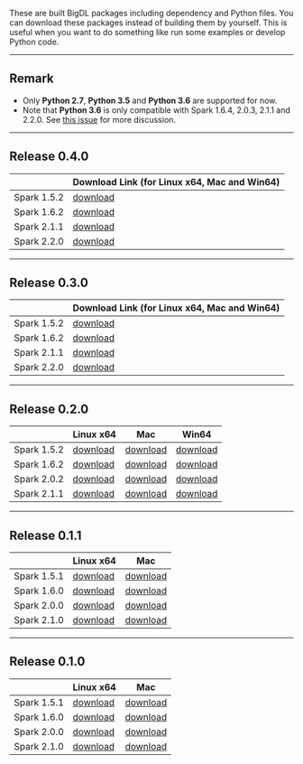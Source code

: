 These are built BigDL packages including dependency and Python files. You can download these packages instead of building them by yourself. This is useful when you want to do something like run some examples or develop Python code.

---
## **Remark**
- Only __Python 2.7__, __Python 3.5__ and __Python 3.6__ are supported for now.
- Note that __Python 3.6__ is only compatible with Spark 1.6.4, 2.0.3, 2.1.1 and 2.2.0. See [this issue](https://issues.apache.org/jira/browse/SPARK-19019) for more discussion.


--- 

## **Release 0.4.0**
|               | Download Link (for Linux x64, Mac and Win64) |
| ------------- | --------- |
| Spark 1.5.2   | [download](https://s3-ap-southeast-1.amazonaws.com/bigdl-download/dist-spark-1.5.2-scala-2.10.5-all-0.4.0-dist.zip) |
| Spark 1.6.2   | [download](https://s3-ap-southeast-1.amazonaws.com/bigdl-download/dist-spark-1.6.2-scala-2.10.5-all-0.4.0-dist.zip) |
| Spark 2.1.1   | [download](https://s3-ap-southeast-1.amazonaws.com/bigdl-download/dist-spark-2.1.1-scala-2.11.8-all-0.4.0-dist.zip) |
| Spark 2.2.0   | [download](https://s3-ap-southeast-1.amazonaws.com/bigdl-download/dist-spark-2.2.0-scala-2.11.8-all-0.4.0-dist.zip) |

--- 

## **Release 0.3.0**
|               | Download Link (for Linux x64, Mac and Win64) |
| ------------- | --------- |
| Spark 1.5.2   | [download](https://s3-ap-southeast-1.amazonaws.com/bigdl-download/dist-spark-1.5.2-scala-2.10.5-0.3.0-dist.zip) |
| Spark 1.6.2   | [download](https://s3-ap-southeast-1.amazonaws.com/bigdl-download/dist-spark-1.6.2-scala-2.10.5-0.3.0-dist.zip) |
| Spark 2.1.1   | [download](https://s3-ap-southeast-1.amazonaws.com/bigdl-download/dist-spark-2.1.1-scala-2.11.8-0.3.0-dist.zip) |
| Spark 2.2.0   | [download](https://s3-ap-southeast-1.amazonaws.com/bigdl-download/dist-spark-2.2.0-scala-2.11.8-0.3.0-dist.zip) |


--- 

## **Release 0.2.0**
|               | Linux x64 | Mac | Win64 |
| ------------- | --------- | ------ | ------ |
| Spark 1.5.2   | [download](https://repo1.maven.org/maven2/com/intel/analytics/bigdl/dist-spark-1.5.2-scala-2.10.5-linux64/0.2.0/dist-spark-1.5.2-scala-2.10.5-linux64-0.2.0-dist.zip) | [download](https://repo1.maven.org/maven2/com/intel/analytics/bigdl/dist-spark-1.5.2-scala-2.10.5-mac/0.2.0/dist-spark-1.5.2-scala-2.10.5-mac-0.2.0-dist.zip) | [download](https://repo1.maven.org/maven2/com/intel/analytics/bigdl/dist-spark-1.5.2-scala-2.10.5-win64/0.2.0/dist-spark-1.5.2-scala-2.10.5-win64-0.2.0-dist.zip) |
| Spark 1.6.2   | [download](https://repo1.maven.org/maven2/com/intel/analytics/bigdl/dist-spark-1.6.2-scala-2.10.5-linux64/0.2.0/dist-spark-1.6.2-scala-2.10.5-linux64-0.2.0-dist.zip) | [download](https://repo1.maven.org/maven2/com/intel/analytics/bigdl/dist-spark-1.6.2-scala-2.10.5-mac/0.2.0/dist-spark-1.6.2-scala-2.10.5-mac-0.2.0-dist.zip) | [download](https://repo1.maven.org/maven2/com/intel/analytics/bigdl/dist-spark-1.6.2-scala-2.10.5-win64/0.2.0/dist-spark-1.6.2-scala-2.10.5-win64-0.2.0-dist.zip) |
| Spark 2.0.2   | [download](https://repo1.maven.org/maven2/com/intel/analytics/bigdl/dist-spark-2.0.2-scala-2.11.8-linux64/0.2.0/dist-spark-2.0.2-scala-2.11.8-linux64-0.2.0-dist.zip) | [download](https://repo1.maven.org/maven2/com/intel/analytics/bigdl/dist-spark-2.0.2-scala-2.11.8-mac/0.2.0/dist-spark-2.0.2-scala-2.11.8-mac-0.2.0-dist.zip) | [download](https://repo1.maven.org/maven2/com/intel/analytics/bigdl/dist-spark-2.0.2-scala-2.11.8-win64/0.2.0/dist-spark-2.0.2-scala-2.11.8-win64-0.2.0-dist.zip) |
| Spark 2.1.1   | [download](https://repo1.maven.org/maven2/com/intel/analytics/bigdl/dist-spark-2.1.1-scala-2.11.8-linux64/0.2.0/dist-spark-2.1.1-scala-2.11.8-linux64-0.2.0-dist.zip) | [download](https://repo1.maven.org/maven2/com/intel/analytics/bigdl/dist-spark-2.1.1-scala-2.11.8-mac/0.2.0/dist-spark-2.1.1-scala-2.11.8-mac-0.2.0-dist.zip) | [download](https://repo1.maven.org/maven2/com/intel/analytics/bigdl/dist-spark-2.1.1-scala-2.11.8-win64/0.2.0/dist-spark-2.1.1-scala-2.11.8-win64-0.2.0-dist.zip) |


---
## **Release 0.1.1**

|               | Linux x64 | Mac |
| ------------- | --------- | ------ |
| Spark 1.5.1   | [download](https://repo1.maven.org/maven2/com/intel/analytics/bigdl/dist-spark-1.5.1-scala-2.10.5-linux64/0.1.1/dist-spark-1.5.1-scala-2.10.5-linux64-0.1.1-dist.zip) | [download](https://repo1.maven.org/maven2/com/intel/analytics/bigdl/dist-spark-1.5.1-scala-2.10.5-mac/0.1.1/dist-spark-1.5.1-scala-2.10.5-mac-0.1.1-dist.zip)   |
| Spark 1.6.0   | [download](https://repo1.maven.org/maven2/com/intel/analytics/bigdl/dist-spark-1.6.0-scala-2.10.5-linux64/0.1.1/dist-spark-1.6.0-scala-2.10.5-linux64-0.1.1-dist.zip) | [download](https://repo1.maven.org/maven2/com/intel/analytics/bigdl/dist-spark-1.6.0-scala-2.10.5-mac/0.1.1/dist-spark-1.6.0-scala-2.10.5-mac-0.1.1-dist.zip) |
| Spark 2.0.0   | [download](https://repo1.maven.org/maven2/com/intel/analytics/bigdl/dist-spark-2.0.0-scala-2.11.8-linux64/0.1.1/dist-spark-2.0.0-scala-2.11.8-linux64-0.1.1-dist.zip) | [download](https://repo1.maven.org/maven2/com/intel/analytics/bigdl/dist-spark-2.0.0-scala-2.11.8-mac/0.1.1/dist-spark-2.0.0-scala-2.11.8-mac-0.1.1-dist.zip) |
| Spark 2.1.0   | [download](https://repo1.maven.org/maven2/com/intel/analytics/bigdl/dist-spark-2.1.0-scala-2.11.8-linux64/0.1.1/dist-spark-2.1.0-scala-2.11.8-linux64-0.1.1-dist.zip) | [download](https://repo1.maven.org/maven2/com/intel/analytics/bigdl/dist-spark-2.1.0-scala-2.11.8-mac/0.1.1/dist-spark-2.1.0-scala-2.11.8-mac-0.1.1-dist.zip) |

---
## **Release 0.1.0**

|               | Linux x64 | Mac |
| ------------- | --------- | ------ |
|  Spark 1.5.1  | [download](https://repo1.maven.org/maven2/com/intel/analytics/bigdl/dist-spark-1.5.1-scala-2.10.5-linux64/0.1.0/dist-spark-1.5.1-scala-2.10.5-linux64-0.1.0-dist.zip) | [download](https://repo1.maven.org/maven2/com/intel/analytics/bigdl/dist-spark-1.5.1-scala-2.10.5-mac/0.1.0/dist-spark-1.5.1-scala-2.10.5-mac-0.1.0-dist.zip)   |
| Spark 1.6.0   | [download](https://repo1.maven.org/maven2/com/intel/analytics/bigdl/dist-spark-1.6.0-scala-2.10.5-linux64/0.1.0/dist-spark-1.6.0-scala-2.10.5-linux64-0.1.0-dist.zip) | [download](https://repo1.maven.org/maven2/com/intel/analytics/bigdl/dist-spark-1.6.0-scala-2.10.5-mac/0.1.0/dist-spark-1.6.0-scala-2.10.5-mac-0.1.0-dist.zip) |
| Spark 2.0.0   | [download](https://repo1.maven.org/maven2/com/intel/analytics/bigdl/dist-spark-2.0.0-scala-2.11.8-linux64/0.1.0/dist-spark-2.0.0-scala-2.11.8-linux64-0.1.0-dist.zip) | [download](https://repo1.maven.org/maven2/com/intel/analytics/bigdl/dist-spark-2.0.0-scala-2.11.8-mac/0.1.0/dist-spark-2.0.0-scala-2.11.8-mac-0.1.0-dist.zip) |
| Spark 2.1.0   | [download](https://repo1.maven.org/maven2/com/intel/analytics/bigdl/dist-spark-2.1.0-scala-2.11.8-linux64/0.1.0/dist-spark-2.1.0-scala-2.11.8-linux64-0.1.0-dist.zip) | [download](https://repo1.maven.org/maven2/com/intel/analytics/bigdl/dist-spark-2.1.0-scala-2.11.8-mac/0.1.0/dist-spark-2.1.0-scala-2.11.8-mac-0.1.0-dist.zip) |
